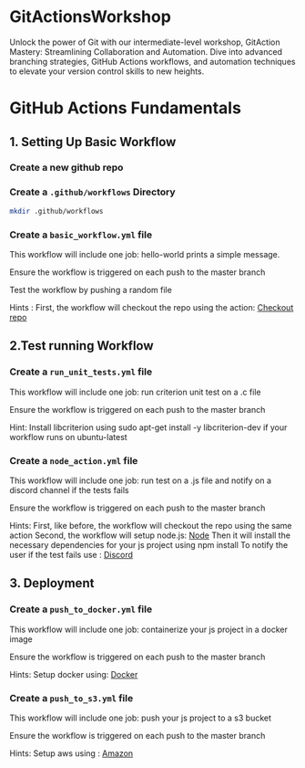 # GitActionsWorkshop
Unlock the power of Git with our intermediate-level workshop, GitAction Mastery: Streamlining Collaboration and Automation. Dive into advanced branching strategies, GitHub Actions workflows, and automation techniques to elevate your version control skills to new heights.

# GitHub Actions Fundamentals



## 1. Setting Up Basic Workflow

### Create a new github repo

### Create a `.github/workflows` Directory

```bash
mkdir .github/workflows
```

### Create a `basic_workflow.yml` file

This workflow will include one job: hello-world prints a simple message.

Ensure the workflow is triggered on each push to the master branch

Test the workflow by pushing a random file

Hints :
First, the workflow will checkout the repo using the action: [Checkout repo](https://github.com/actions/checkout/tree/v2.5.0/)

## 2.Test running Workflow

### Create a `run_unit_tests.yml` file

This workflow will include one job: run criterion unit test on a .c file

Ensure the workflow is triggered on each push to the master branch

Hint:
Install libcriterion using sudo apt-get install -y libcriterion-dev if your workflow runs on ubuntu-latest

### Create a `node_action.yml` file

This workflow will include one job: run test on a .js file and notify on a discord channel if the tests fails

Ensure the workflow is triggered on each push to the master branch

Hints:
First, like before, the workflow will checkout the repo using the same action
Second, the workflow will setup node.js: [Node](https://github.com/actions/setup-node/tree/v3/)
Then it will install the necessary dependencies for your js project using npm install
To notify the user if the test fails use : [Discord](https://github.com/Ilshidur/action-discord)

## 3. Deployment 

### Create a `push_to_docker.yml` file

This workflow will include one job: containerize your js project in a docker image

Ensure the workflow is triggered on each push to the master branch

Hints:
Setup docker using: [Docker](https://github.com/docker/setup-buildx-action/tree/v1/)

### Create a `push_to_s3.yml` file

This workflow will include one job: push your js project to a s3 bucket

Ensure the workflow is triggered on each push to the master branch

Hints:
Setup aws using : [Amazon](https://github.com/aws-actions/configure-aws-credentials/tree/v1/)
